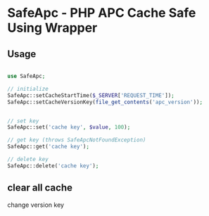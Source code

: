 SafeApc - PHP APC Cache Safe Using Wrapper
=======

## Usage

```php

use SafeApc;

// initialize
SafeApc::setCacheStartTime($_SERVER['REQUEST_TIME']);
SafeApc::setCacheVersionKey(file_get_contents('apc_version'));


// set key
SafeApc::set('cache key', $value, 100);

// get key (throws SafeApcNotFoundException)
SafeApc::get('cache key');

// delete key
SafeApc::delete('cache key');

```

## clear all cache

change version key


